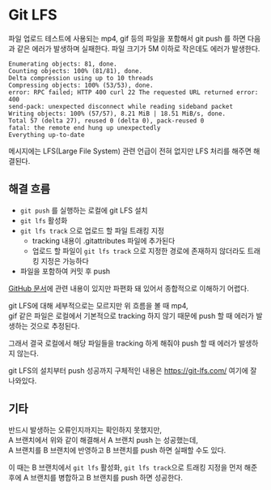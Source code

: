 # Git LFS

파일 업로드 테스트에 사용되는 mp4, gif 등의 파일을 포함해서 git push 를 하면 다음과 같은 에러가 발생하며 실패한다. 파일 크기가 5M 이하로 작은데도 에러가 발생한다.

```
Enumerating objects: 81, done.
Counting objects: 100% (81/81), done.
Delta compression using up to 10 threads
Compressing objects: 100% (53/53), done.
error: RPC failed; HTTP 400 curl 22 The requested URL returned error: 400
send-pack: unexpected disconnect while reading sideband packet
Writing objects: 100% (57/57), 8.21 MiB | 18.51 MiB/s, done.
Total 57 (delta 27), reused 0 (delta 0), pack-reused 0
fatal: the remote end hung up unexpectedly
Everything up-to-date
```

메시지에는 LFS(Large File System) 관련 언급이 전혀 없지만 LFS 처리를 해주면 해결된다.

## 해결 흐름

- `git push` 를 실행하는 로컬에 git LFS 설치
- `git lfs` 활성화
- `git lfs track` 으로 업로드 할 파일 트래킹 지정
  - tracking 내용이 .gitattributes 파일에 추가된다
  - 업로드 할 파일이 `git lfs track` 으로 지정한 경로에 존재하지 않더라도 트래킹 지정은 가능하다
- 파일을 포함하여 커밋 후 push

[GitHub 문서](https://docs.github.com/ko/repositories/working-with-files/managing-large-files/about-large-files-on-github)에 관련 내용이 있지만 파편화 돼 있어서 종합적으로 이해하기 어렵다.

git LFS에 대해 세부적으로는 모르지만 위 흐름을 볼 때 mp4,  
gif 같은 파일은 로컬에서 기본적으로 tracking 하지 않기 때문에 push 할 때 에러가 발생하는 것으로 추정된다.

그래서 결국 로컬에서 해당 파일들을 tracking 하게 해줘야 push 할 때 에러가 발생하지 않는다.

git LFS의 설치부터 push 성공까지 구체적인 내용은 https://git-lfs.com/ 여기에 잘 나와있다.

## 기타

반드시 발생하는 오류인지까지는 확인하지 못했지만,  
A 브랜치에서 위와 같이 해결해서 A 브랜치 push 는 성공했는데,  
A 브랜치를 B 브랜치에 반영하고 B 브랜치를 push 하면 실패할 수도 있다.

이 때는 B 브랜치에서 `git lfs` 활성화, `git lfs track`으로 트래킹 지정을 먼저 해준 후에 A 브랜치를 병합하고 B 브랜치를 push 하면 성공한다.
